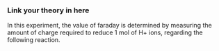 ### Link your theory in here
In this experiment, the value of faraday is determined by measuring the amount of charge required to reduce 1 mol of H+ ions, regarding the following reaction.